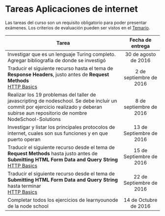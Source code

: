# Tareas Aplicaciones de internet

Las tareas del curso son un requisito obligatorio para poder presentar exámenes. Los criterios de evaluación pueden ser vistos en el [Temario](https://github.com/UG-InternetApps/Temario).


| Tarea        | Fecha de entrega |
| ------------- |:-------------:|
|Investigar que es un lenguaje Turing completo. <br> Agregar bibliografía de donde se investigó |30 de agosto de 2016 |
|Traducir el siguiente recurso hasta el tema de **Response Headers**, justo antes de **Request Methods** <br> [HTTP Basics](https://www.ntu.edu.sg/home/ehchua/programming/webprogramming/HTTP_Basics.html) |2 de septiembre de 2016 |
|Realizar los 19 problemas del taller de javascripting de nodeschool. Se debe incluir un commit por ejercicio realizado y deberan subirse aun repositorio de nombre NodeSchool-Solutions |8 de septiembre de 2016 |
|Investigar y listar los principales protocolos de internet, cuales son sus funciones y en que puerto operan |13 de Septiembre de 2016 |
| Traducir el siguiente recurso desde el tema de **Request Methods** hasta justo antes de **Submitting HTML Form Data and Query String** <br> [HTTP Basics](https://www.ntu.edu.sg/home/ehchua/programming/webprogramming/HTTP_Basics.html)|15 de Septiembre de 2016 |
| Traducir el siguiente recurso desde el tema de **Submitting HTML Form Data and Query String** hasta terminar <br> [HTTP Basics](https://www.ntu.edu.sg/home/ehchua/programming/webprogramming/HTTP_Basics.html)|22 de Septiembre de 2016 |
|Completar todos los ejercicios de learnyounode de la node school | 14 de Octubre de 2016 |
